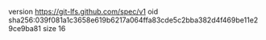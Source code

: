 version https://git-lfs.github.com/spec/v1
oid sha256:039f081a1c3658e619b6217a064ffa83cde5c2bba382d4f469be11e29ce9ba81
size 16
